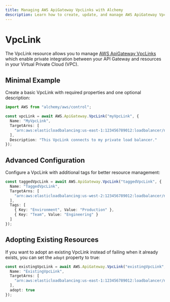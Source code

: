 ```yaml
---
title: Managing AWS ApiGateway VpcLinks with Alchemy
description: Learn how to create, update, and manage AWS ApiGateway VpcLinks using Alchemy Cloud Control.
---
```


# VpcLink

The VpcLink resource allows you to manage [AWS ApiGateway VpcLinks](https://docs.aws.amazon.com/apigateway/latest/userguide/) which enable private integration between your API Gateway and resources in your Virtual Private Cloud (VPC).

## Minimal Example

Create a basic VpcLink with required properties and one optional description:

```ts
import AWS from "alchemy/aws/control";

const vpcLink = await AWS.ApiGateway.VpcLink("myVpcLink", {
  Name: "MyVpcLink",
  TargetArns: [
    "arn:aws:elasticloadbalancing:us-east-1:123456789012:loadbalancer/net/my-load-balancer/50dc6c495c0c9188"
  ],
  Description: "This VpcLink connects to my private load balancer."
});
```

## Advanced Configuration

Configure a VpcLink with additional tags for better resource management:

```ts
const taggedVpcLink = await AWS.ApiGateway.VpcLink("taggedVpcLink", {
  Name: "TaggedVpcLink",
  TargetArns: [
    "arn:aws:elasticloadbalancing:us-west-2:123456789012:loadbalancer/net/my-private-lb/50dc6c495c0c9188"
  ],
  Tags: [
    { Key: "Environment", Value: "Production" },
    { Key: "Team", Value: "Engineering" }
  ]
});
```

## Adopting Existing Resources

If you want to adopt an existing VpcLink instead of failing when it already exists, you can set the `adopt` property to true:

```ts
const existingVpcLink = await AWS.ApiGateway.VpcLink("existingVpcLink", {
  Name: "ExistingVpcLink",
  TargetArns: [
    "arn:aws:elasticloadbalancing:us-east-1:123456789012:loadbalancer/net/my-existing-lb/50dc6c495c0c9188"
  ],
  adopt: true
});
```